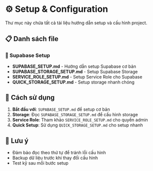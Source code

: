 # ⚙️ Setup & Configuration

Thư mục này chứa tất cả tài liệu hướng dẫn setup và cấu hình project.

## 📋 Danh sách file

### 🔧 Supabase Setup
- **SUPABASE_SETUP.md** - Hướng dẫn setup Supabase cơ bản
- **SUPABASE_STORAGE_SETUP.md** - Setup Supabase Storage
- **SERVICE_ROLE_SETUP.md** - Setup Service Role cho Supabase
- **QUICK_STORAGE_SETUP.md** - Setup storage nhanh chóng

## 🚀 Cách sử dụng

1. **Bắt đầu với**: `SUPABASE_SETUP.md` để setup cơ bản
2. **Storage**: Đọc `SUPABASE_STORAGE_SETUP.md` để cấu hình storage
3. **Service Role**: Tham khảo `SERVICE_ROLE_SETUP.md` cho quyền admin
4. **Quick Setup**: Sử dụng `QUICK_STORAGE_SETUP.md` cho setup nhanh

## 📝 Lưu ý

- Đảm bảo đọc theo thứ tự để tránh lỗi cấu hình
- Backup dữ liệu trước khi thay đổi cấu hình
- Test kỹ sau mỗi bước setup
